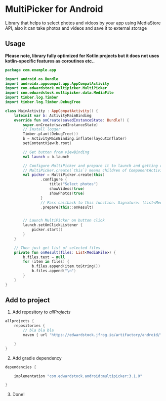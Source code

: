 # MultiPicker for Android

Library that helps to select photos and videos by your app using MediaStore API, also it can take photos and videos and save it to external storage

## Usage

**Please note, library fully optimized for Kotlin projects but it does not uses kotlin-specific features as coroutines etc..**

```kotlin
package com.example.app

import android.os.Bundle
import androidx.appcompat.app.AppCompatActivity
import com.edwardstock.multipicker.MultiPicker
import com.edwardstock.multipicker.data.MediaFile
import timber.log.Timber
import timber.log.Timber.DebugTree

class MainActivity : AppCompatActivity() {
    lateinit var b: ActivityMainBinding
    override fun onCreate(savedInstanceState: Bundle?) {
        super.onCreate(savedInstanceState)
        // Install logger
        Timber.plant(DebugTree())
        b = ActivityMainBinding.inflate(layoutInflater)
        setContentView(b.root)

        // Get button from viewBinding
        val launch = b.launch

        // Configure MultiPicker and prepare it to launch and getting result
        // MultiPicker.create(`this`) means children of ComponentActivity or Fragment
        val picker = MultiPicker.create(this)
                .configure {
                    title("Select photos")
                    showVideos(true)
                    showPhotos(true)
                }
                // Pass callback to this function. Signature: (List<MediaFile>)->Unit
                .prepare(this::onResult)


        // Launch MultiPicker on button click
        launch.setOnClickListener {
            picker.start()
        }
    }

    // Then just get list of selected files
    private fun onResult(files: List<MediaFile>) {
        b.files.text = null
        for (item in files) {
            b.files.append(item.toString())
            b.files.append("\n")
        }
    }
}
```

## Add to project

1. Add repository to *allProjects*
```groovy
allprojects {
    repositories {
        // bla bla bla
        maven { url "https://edwardstock.jfrog.io/artifactory/android/" }

    }
}
```

2. Add gradle dependency
```groovy
dependencies {

    implementation "com.edwardstock.android:multipicker:3.1.0"

}
```

3. Done!